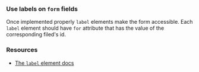 ### Use labels on `form` fields

Once implemented properly `label` elements make the form accessible. Each `label` element should have `for` attribute that has the value of the corresponding filed's id.

### Resources
<!-- Whenever possible, include the links to more advanced guide-->
* [The `label` element docs](https://developer.mozilla.org/en-US/docs/Learn/HTML/Forms/How_to_structure_an_HTML_form#The_%3Clabel%3E_element)

<!-- category: (0)-->
<!-- available categories:
    0: accessibility rules that everyone should follow with no exception
    1: accessibility tips that make outstanding user experience
    2: facts about designing for accessibility, testing etc.
-->